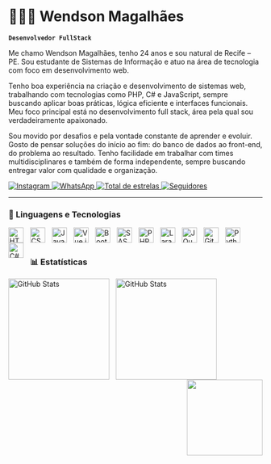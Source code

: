 # 👩🏻‍💻 Wendson Magalhães

**`Desenvolvedor FullStack`**

Me chamo Wendson Magalhães, tenho 24 anos e sou natural de Recife – PE.
Sou estudante de Sistemas de Informação e atuo na área de tecnologia com foco em desenvolvimento web.

Tenho boa experiência na criação e desenvolvimento de sistemas web, trabalhando com tecnologias como PHP, C# e JavaScript, sempre buscando aplicar boas práticas, lógica eficiente e interfaces funcionais. Meu foco principal está no desenvolvimento full stack, área pela qual sou verdadeiramente apaixonado.

Sou movido por desafios e pela vontade constante de aprender e evoluir. Gosto de pensar soluções do início ao fim: do banco de dados ao front-end, do problema ao resultado. Tenho facilidade em trabalhar com times multidisciplinares e também de forma independente, sempre buscando entregar valor com qualidade e organização.

<p align="left">
    <a href="https://www.instagram.com/wendson_magalhaes/" target="_blank">
    <img 
        alt="Instagram" 
        title="Me siga no Instagram" 
        src="https://img.shields.io/badge/@wendson_magalhaes-%23E4405F.svg?logo=instagram&style=for-the-badge&logoColor=white"
    />
</a>
<a href="https://wa.me/5581984261721" target="_blank">
    <img 
        alt="WhatsApp" 
        title="Me chame no WhatsApp" 
        src="https://img.shields.io/badge/WhatsApp-25D366?logo=whatsapp&style=for-the-badge&logoColor=white"
    />
</a>
    <a href="https://github.com/Larissakich?tab=repositories&sort=stargazers">
        <img 
            alt="Total de estrelas" 
            title="Total de estrelas GitHub" 
            src="https://custom-icon-badges.demolab.com/github/stars/Wendson-Magalhaes?color=55960c&style=for-the-badge&labelColor=488207&logo=star&label=estrelas"
        />
    </a>
    <a href="https://github.com/Larissakich?tab=followers">
        <img 
            alt="Seguidores" 
            title="Me siga no GitHub" 
            src="https://custom-icon-badges.demolab.com/github/followers/Wendson-magalhaes?color=236ad3&labelColor=1155ba&style=for-the-badge&logo=github&label=Seguidores&logoColor=white"
        />
    </a>
</p>

---

### 🤖 Linguagens e Tecnologias

<img 
    align="left" 
    alt="HTML"
    title="HTML" 
    width="30px" 
    style="padding-right: 10px;" 
    src="https://cdn.jsdelivr.net/gh/devicons/devicon@latest/icons/html5/html5-original.svg" 
/>
<img 
    align="left" 
    alt="CSS" 
    title="CSS"
    width="30px" 
    style="padding-right: 10px;" 
    src="https://cdn.jsdelivr.net/gh/devicons/devicon@latest/icons/css3/css3-original.svg" 
/>
<img 
    align="left" 
    alt="JavaScript" 
    title="JavaScript"
    width="30px" 
    style="padding-right: 10px;" 
    src="https://cdn.jsdelivr.net/gh/devicons/devicon@latest/icons/javascript/javascript-original.svg" 
/>
<img 
    align="left" 
    alt="Vue.js"
    title="Vue.js" 
    width="30px" 
    style="padding-right: 10px;" 
    src="https://cdn.jsdelivr.net/gh/devicons/devicon@latest/icons/vuejs/vuejs-original.svg" 
/>
<img 
    align="left" 
    alt="Bootstrap" 
    title="Bootstrap"
    width="30px" 
    style="padding-right: 10px;" 
    src="https://cdn.jsdelivr.net/gh/devicons/devicon@latest/icons/bootstrap/bootstrap-original.svg" 
/>
<img 
    align="left" 
    alt="SASS" 
    title="SASS"
    width="30px" 
    style="padding-right: 10px;" 
    src="https://cdn.jsdelivr.net/gh/devicons/devicon@latest/icons/sass/sass-original.svg" 
/>
<img 
    align="left" 
    alt="PHP" 
    title="PHP"
    width="30px" 
    style="padding-right: 10px;" 
    src="https://cdn.jsdelivr.net/gh/devicons/devicon@latest/icons/php/php-original.svg" 
/>
<img 
    align="left" 
    alt="Laravel" 
    title="Laravel"
    width="30px" 
    style="padding-right: 10px;" 
    src="https://cdn.jsdelivr.net/gh/devicons/devicon@latest/icons/laravel/laravel-original.svg" 
/>
<img 
    align="left" 
    alt="JQuery" 
    title="JQuery"
    width="30px" 
    style="padding-right: 10px;" 
    src="https://cdn.jsdelivr.net/gh/devicons/devicon@latest/icons/jquery/jquery-original.svg" 
/>
<img 
    align="left" 
    alt="Git" 
    title="Git"
    width="30px" 
    style="padding-right: 10px;" 
    src="https://cdn.jsdelivr.net/gh/devicons/devicon@latest/icons/git/git-original.svg" 
/>
<img 
    align="left" 
    alt="Python" 
    title="Python"
    width="30px" 
    style="padding-right: 10px;" 
    src="https://cdn.jsdelivr.net/gh/devicons/devicon@latest/icons/python/python-original.svg" 
/>
<img 
    align="left" 
    alt="C#" 
    title="C#" 
    width="30px" 
    style="padding-right: 10px;" 
    src="https://cdn.jsdelivr.net/gh/devicons/devicon@latest/icons/csharp/csharp-original.svg" 
/>


<br/>
<br/>

### 📊 Estatísticas

<p>
  <img 
    align="left" 
    alt="GitHub Stats" 
    height="200" 
    style="padding-right: 10px;" 
    src="https://github-readme-stats.vercel.app/api?username=wendson-magalhaes&show_icons=true&theme=tokyonight&include_all_commits=true&locale=pt-br" 
  />

<img 
      align="left" 
      alt="GitHub Stats" 
      height="200" 
      src="https://github-readme-stats.vercel.app/api/top-langs/?username=wendson-magalhaes&theme=tokyonight&layout=compact&custom_title=Tecnologias&langs_count=9" 
  />

</p>


<img align="right" widght = "150" height="150" src="https://media3.giphy.com/media/v1.Y2lkPTc5MGI3NjExNXp1emJnMzVyc3c2a25jZWUwMWpzNjlhY3Q2YzI2ZWNtNnpiM3U2cCZlcD12MV9pbnRlcm5hbF9naWZfYnlfaWQmY3Q9Zw/3osxYoufeOGOA7xiX6/giphy.gif"  />


